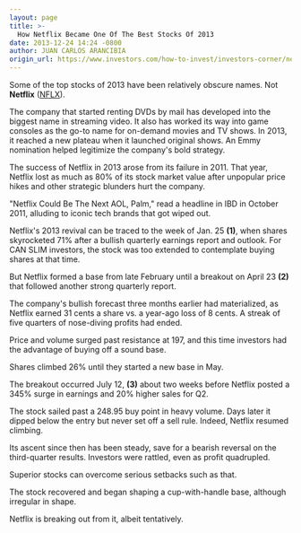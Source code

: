 ```yaml
---
layout: page
title: >-
  How Netflix Became One Of The Best Stocks Of 2013
date: 2013-12-24 14:24 -0800
author: JUAN CARLOS ARANCIBIA
origin_url: https://www.investors.com/how-to-invest/investors-corner/netflix-a-winner-in-2013/
---
```


Some of the top stocks of 2013 have been relatively obscure names. Not **Netflix** ([NFLX](https://research.investors.com/quote.aspx?symbol=NFLX)).

The company that started renting DVDs by mail has developed into the biggest name in streaming video. It also has worked its way into game consoles as the go-to name for on-demand movies and TV shows. In 2013, it reached a new plateau when it launched original shows. An Emmy nomination helped legitimize the company's bold strategy.

The success of Netflix in 2013 arose from its failure in 2011. That year, Netflix lost as much as 80% of its stock market value after unpopular price hikes and other strategic blunders hurt the company.

"Netflix Could Be The Next AOL, Palm," read a headline in IBD in October 2011, alluding to iconic tech brands that got wiped out.

Netflix's 2013 revival can be traced to the week of Jan. 25 **(1)**, when shares skyrocketed 71% after a bullish quarterly earnings report and outlook. For CAN SLIM investors, the stock was too extended to contemplate buying shares at that time.

But Netflix formed a base from late February until a breakout on April 23 **(2)** that followed another strong quarterly report.

The company's bullish forecast three months earlier had materialized, as Netflix earned 31 cents a share vs. a year-ago loss of 8 cents. A streak of five quarters of nose-diving profits had ended.

Price and volume surged past resistance at 197, and this time investors had the advantage of buying off a sound base.

Shares climbed 26% until they started a new base in May.

The breakout occurred July 12, **(3)** about two weeks before Netflix posted a 345% surge in earnings and 20% higher sales for Q2.

The stock sailed past a 248.95 buy point in heavy volume. Days later it dipped below the entry but never set off a sell rule. Indeed, Netflix resumed climbing.

Its ascent since then has been steady, save for a bearish reversal on the third-quarter results. Investors were rattled, even as profit quadrupled.

Superior stocks can overcome serious setbacks such as that.

The stock recovered and began shaping a cup-with-handle base, although irregular in shape.

Netflix is breaking out from it, albeit tentatively.
